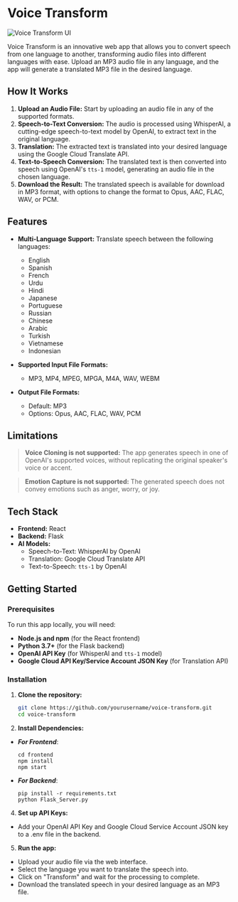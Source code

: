 # Voice Transform

![Voice Transform UI](https://github.com/user-attachments/assets/3ebee7dd-3777-42e3-981c-208cd89c7c92)

Voice Transform is an innovative web app that allows you to convert speech from one language to another, transforming audio files into different languages with ease. Upload an MP3 audio file in any language, and the app will generate a translated MP3 file in the desired language. 

## How It Works

1. **Upload an Audio File:** Start by uploading an audio file in any of the supported formats.
2. **Speech-to-Text Conversion:** The audio is processed using WhisperAI, a cutting-edge speech-to-text model by OpenAI, to extract text in the original language.
3. **Translation:** The extracted text is translated into your desired language using the Google Cloud Translate API.
4. **Text-to-Speech Conversion:** The translated text is then converted into speech using OpenAI's `tts-1` model, generating an audio file in the chosen language.
5. **Download the Result:** The translated speech is available for download in MP3 format, with options to change the format to Opus, AAC, FLAC, WAV, or PCM.

## Features

- **Multi-Language Support:** Translate speech between the following languages:
  - English
  - Spanish
  - French
  - Urdu
  - Hindi
  - Japanese
  - Portuguese
  - Russian
  - Chinese
  - Arabic
  - Turkish
  - Vietnamese
  - Indonesian

- **Supported Input File Formats:** 
  - MP3, MP4, MPEG, MPGA, M4A, WAV, WEBM

- **Output File Formats:**
  - Default: MP3
  - Options: Opus, AAC, FLAC, WAV, PCM

## Limitations

> **Voice Cloning is not supported:** The app generates speech in one of OpenAI's supported voices, without replicating the original speaker's voice or accent.

> **Emotion Capture is not supported:** The generated speech does not convey emotions such as anger, worry, or joy.

## Tech Stack

- **Frontend:** React
- **Backend:** Flask
- **AI Models:**
  - Speech-to-Text: WhisperAI by OpenAI
  - Translation: Google Cloud Translate API
  - Text-to-Speech: `tts-1` by OpenAI

## Getting Started

### Prerequisites

To run this app locally, you will need:

- **Node.js and npm** (for the React frontend)
- **Python 3.7+** (for the Flask backend)
- **OpenAI API Key** (for WhisperAI and `tts-1` model)
- **Google Cloud API Key/Service Account JSON Key** (for Translation API)

### Installation

1. **Clone the repository:**

   ```bash
   git clone https://github.com/yourusername/voice-transform.git
   cd voice-transform

2. **Install Dependencies:**
- ***For Frontend***:

      
      cd frontend
      npm install
      npm start

- ***For Backend***:

      
      pip install -r requirements.txt
      python Flask_Server.py

4. **Set up API Keys:**
- Add your OpenAI API Key and Google Cloud Service Account JSON key to a .env file in the backend.


5. **Run the app:**
- Upload your audio file via the web interface.
- Select the language you want to translate the speech into.
- Click on "Transform" and wait for the processing to complete.
- Download the translated speech in your desired language as an MP3 file.

   

 
